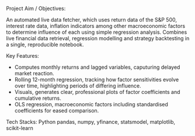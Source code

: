 
Project Aim / Objectives:

An automated live data fetcher, which uses return data of the S&P 500, interest rate data, inflation indicators 
among other macroeconomic factors to determine influence of each using simple regression analysis. 
Combines live financial data retrieval, regression modelling and strategy backtesting in a single, reproducible notebook. 

Key Features:
- Computes monthly returns and lagged variables, caputuring delayed market reaction.
- Rolling 12-month regression, tracking how factor sensitivities evolve over time, highlighting periods of differing influence.
- Visuals, generates clear, professional plots of factor coefficients and cumulative returns.
- OLS regression, macroeconomic factors including standardised coefficients for eased comparison.

Tech Stacks: Python pandas, numpy, yfinance, statsmodel, matplotlib, scikit-learn
